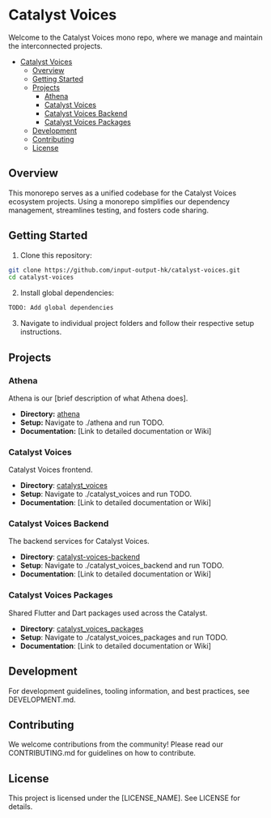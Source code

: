 # Catalyst Voices

<!-- markdownlint-disable MD029 -->

Welcome to the Catalyst Voices mono repo, where we manage and maintain the interconnected projects.

* [Catalyst Voices](#catalyst-voices)
  * [Overview](#overview)
  * [Getting Started](#getting-started)
  * [Projects](#projects)
    * [Athena](#athena)
    * [Catalyst Voices](#catalyst-voices-1)
    * [Catalyst Voices Backend](#catalyst-voices-backend)
    * [Catalyst Voices Packages](#catalyst-voices-packages)
  * [Development](#development)
  * [Contributing](#contributing)
  * [License](#license)

## Overview

This monorepo serves as a unified codebase for the Catalyst Voices ecosystem projects.
Using a monorepo simplifies our dependency management, streamlines testing, and fosters code sharing.

## Getting Started

1. Clone this repository:

```sh
git clone https://github.com/input-output-hk/catalyst-voices.git
cd catalyst-voices
```

2. Install global dependencies:

```sh
TODO: Add global dependencies
```

3. Navigate to individual project folders and follow their respective setup instructions.

## Projects

### Athena

Athena is our [brief description of what Athena does].

* **Directory:** [athena](https://github.com/input-output-hk/catalyst-voices/tree/main/athena)
* **Setup:** Navigate to ./athena and run TODO.
* **Documentation:** [Link to detailed documentation or Wiki]

### Catalyst Voices

Catalyst Voices frontend.

* **Directory**: [catalyst_voices](https://github.com/input-output-hk/catalyst-voices/tree/main/catalyst_voices)
* **Setup**: Navigate to ./catalyst_voices and run TODO.
* **Documentation**: [Link to detailed documentation or Wiki]

### Catalyst Voices Backend

The backend services for Catalyst Voices.

* **Directory**: [catalyst-voices-backend](https://github.com/input-output-hk/catalyst-voices/tree/main/catalyst-voices-backend)
* **Setup**: Navigate to ./catalyst_voices_backend and run TODO.
* **Documentation**: [Link to detailed documentation or Wiki]

### Catalyst Voices Packages

Shared Flutter and Dart packages used across the Catalyst.

* **Directory**: [catalyst_voices_packages](https://github.com/input-output-hk/catalyst-voices/tree/main/catalyst_voices_packages)
* **Setup**: Navigate to ./catalyst_voices_packages and run TODO.
* **Documentation**: [Link to detailed documentation or Wiki]

## Development

For development guidelines, tooling information, and best practices, see DEVELOPMENT.md.

## Contributing

We welcome contributions from the community!
Please read our CONTRIBUTING.md for guidelines on how to contribute.

## License

This project is licensed under the [LICENSE_NAME].
See LICENSE for details.
